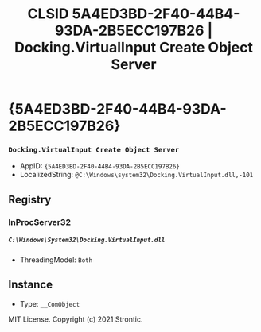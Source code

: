 ﻿---
title: "CLSID 5A4ED3BD-2F40-44B4-93DA-2B5ECC197B26 | Docking.VirtualInput Create Object Server"
excerpt: What is COM-Object CLSID 5A4ED3BD-2F40-44B4-93DA-2B5ECC197B26?
---

# {5A4ED3BD-2F40-44B4-93DA-2B5ECC197B26}

### `Docking.VirtualInput Create Object Server`
* AppID: `{5A4ED3BD-2F40-44B4-93DA-2B5ECC197B26}`
* LocalizedString: `@C:\Windows\system32\Docking.VirtualInput.dll,-101`

## Registry


### InProcServer32

##### `C:\Windows\System32\Docking.VirtualInput.dll`
* ThreadingModel: `Both`

## Instance

* Type: `__ComObject`

MIT License. Copyright (c) 2021 Strontic.


